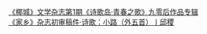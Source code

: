   
[《椰城》文学杂志第1期《诗歌岛·青春之歌》九零后作品专辑](http://www.dianyue.me/archives/382/3n3slyekknaym641/)  
[《家乡》杂志初审稿件·诗歌：小路（外五首）丨邱稷](http://www.dianyue.me/archives/440/8seurlru4nn91126/)